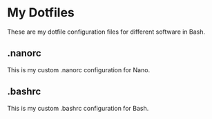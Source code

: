  # My Dotfiles
 These are my dotfile configuration files for different software in Bash.
 ## .nanorc
 This is my custom .nanorc configuration for Nano.
 ## .bashrc
 This is my custom .bashrc configuration for Bash.
